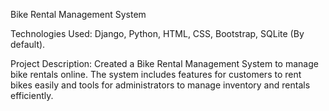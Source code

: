  Bike Rental Management System

Technologies Used: Django, Python, HTML, CSS, Bootstrap, SQLite (By default).

Project Description:
Created a Bike Rental Management System to manage bike rentals online. The system includes features for customers to rent bikes easily and tools for administrators to manage inventory and rentals efficiently.
